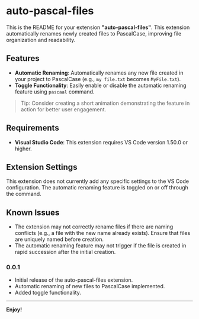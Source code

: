 # auto-pascal-files

This is the README for your extension **"auto-pascal-files"**. This extension automatically renames newly created files to PascalCase, improving file organization and readability.

## Features

- **Automatic Renaming**: Automatically renames any new file created in your project to PascalCase (e.g., `my file.txt` becomes `MyFile.txt`).
- **Toggle Functionality**: Easily enable or disable the automatic renaming feature using  `pascaal` command.


> Tip: Consider creating a short animation demonstrating the feature in action for better user engagement.

## Requirements

- **Visual Studio Code**: This extension requires VS Code version 1.50.0 or higher.

## Extension Settings

This extension does not currently add any specific settings to the VS Code configuration. The automatic renaming feature is toggled on or off through the command.

## Known Issues

- The extension may not correctly rename files if there are naming conflicts (e.g., a file with the new name already exists). Ensure that files are uniquely named before creation.
- The automatic renaming feature may not trigger if the file is created in rapid succession after the initial creation.


### 0.0.1

- Initial release of the auto-pascal-files extension.
- Automatic renaming of new files to PascalCase implemented.
- Added toggle functionality.

---

**Enjoy!**
